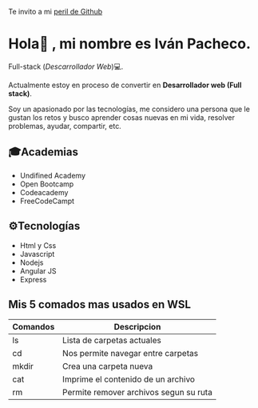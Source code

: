 Te invito a mi [peril de Github](https://github.com/ivanpachecos)


# Hola👋 , mi nombre es Iván Pacheco. 

Full-stack (*Descarrollador Web*)💻.

Actualmente estoy en proceso de convertir en **Desarrollador web (Full stack)**.

Soy un apasionado por las tecnologías, me considero una persona que le gustan los retos y busco aprender cosas nuevas en mi vida, resolver problemas, ayudar, compartir, etc.

## 🎓Academias
- Undifined Academy
- Open Bootcamp
- Codeacademy
- FreeCodeCampt

## ⚙️Tecnologías
- Html y Css
- Javascript
- Nodejs
- Angular JS
- Express



## Mis 5 comados mas usados en WSL

| Comandos | Descripcion                            |
| -------- | -------------------------------------- |
| ls       | Lista de carpetas actuales             |
| cd       | Nos permite navegar entre carpetas     |
| mkdir    | Crea una carpeta nueva                 |
| cat      | Imprime el contenido de un archivo     |
| rm       | Permite remover archivos segun su ruta |